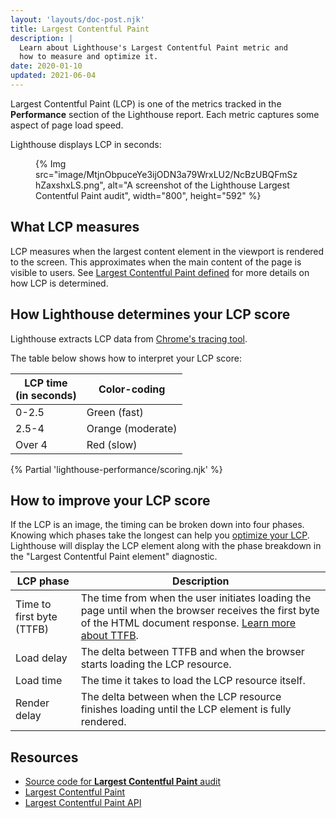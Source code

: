 ```yaml
---
layout: 'layouts/doc-post.njk'
title: Largest Contentful Paint
description: |
  Learn about Lighthouse's Largest Contentful Paint metric and
  how to measure and optimize it.
date: 2020-01-10
updated: 2021-06-04
---
```


Largest Contentful Paint (LCP) is one of the metrics
tracked in the **Performance** section of the Lighthouse report.
Each metric captures some aspect of page load speed.

Lighthouse displays LCP in seconds:

<figure>
  {% Img src="image/MtjnObpuceYe3ijODN3a79WrxLU2/NcBzUBQFmSzhZaxshxLS.png", alt="A screenshot of the Lighthouse Largest Contentful Paint audit", width="800", height="592" %}
</figure>

## What LCP measures

LCP measures when the largest content element in the viewport is
rendered to the screen. This approximates when the main content of the page is
visible to users. See [Largest Contentful Paint defined][definition] for more
details on how LCP is determined.

## How Lighthouse determines your LCP score

Lighthouse extracts LCP data from [Chrome's tracing tool](https://www.chromium.org/developers/how-tos/trace-event-profiling-tool).

The table below shows how to interpret your LCP score:

<div class="table-wrapper">
  <table>
    <thead>
      <tr>
        <th>LCP time<br>(in seconds)</th>
        <th>Color-coding</th>
      </tr>
    </thead>
    <tbody>
      <tr>
        <td>0-2.5</td>
        <td>Green (fast)</td>
      </tr>
      <tr>
        <td>2.5-4</td>
        <td>Orange (moderate)</td>
      </tr>
      <tr>
        <td>Over 4</td>
        <td>Red (slow)</td>
      </tr>
    </tbody>
  </table>
</div>

{% Partial 'lighthouse-performance/scoring.njk' %}

## How to improve your LCP score

If the LCP is an image, the timing can be broken down into four phases.
Knowing which phases take the longest can help you [optimize your LCP][improve].
Lighthouse will display the LCP element along with the phase breakdown in the "Largest Contentful Paint element" diagnostic.

| LCP phase                 | Description |
| ------------------------- | ----------- |
| Time to first byte (TTFB) |	The time from when the user initiates loading the page until when the browser receives the first byte of the HTML document response. [Learn more about TTFB](https://web.dev/articles/ttfb). |
| Load delay	              | The delta between TTFB and when the browser starts loading the LCP resource. |
| Load time	                | The time it takes to load the LCP resource itself. |
| Render delay	            | The delta between when the LCP resource finishes loading until the LCP element is fully rendered. |

## Resources

- [Source code for **Largest Contentful Paint** audit](https://github.com/GoogleChrome/lighthouse/blob/main/core/audits/metrics/largest-contentful-paint.js)
- [Largest Contentful Paint](https://web.dev/articles/lcp)
- [Largest Contentful Paint API](https://wicg.github.io/largest-contentful-paint/)

[definition]: https://web.dev/lcp/#what-is-lcp
[improve]: https://web.dev/optimize-lcp/
